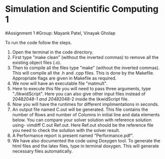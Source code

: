 # Simulation and Scientific Computing 1 
#Assignment 1
#Group: Mayank Patel, Vinayak Gholap

To run the code follow the steps. 
1. Open the terminal in the code directory. 
2. First type "make clean" (without the inverted commas) to remove all the existing object files (.o).
3. Then to compile all the files type "make" (without the inverted commas). This will compile all the .h and .cpp files. This is done by the Makefile. Appropriate flags are given in Makefile as required.
4. We now will have an executable file "matmult". 
5. Here to execute this file you will need to pass three arguments, type "./likwidScript". Here you can also give other input files instead of 2048*2048-1 and 2048*2048-2 inside the likwidScript file.
6. Now you will have the runtimes for different implimentations in seconds.
7. An output file named C.out will be generated. This file contains the number of Rows and number of Columns in initial line and data elements below. You can compare your solver solution with reference solution using- vimdiff C.out Ref.out. Here Ref.out should be the reference file you need to check the solution with the solver result.
8. A Performance report is present named "Performance.pdf".
9. We have also documented the code using Doxygen tool. To generate the html files and the latex files, type in terminal doxygen. This will generate necessary files automatically.

